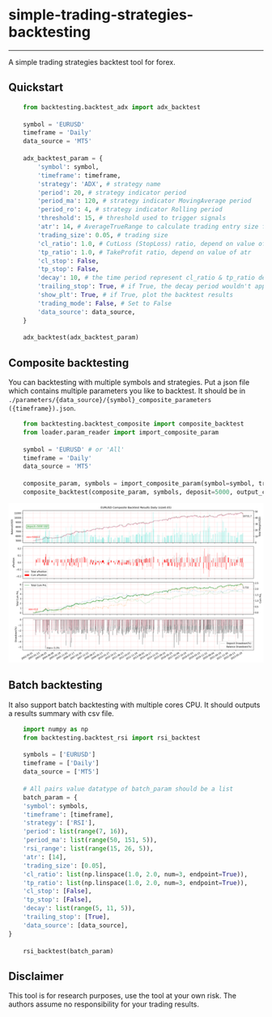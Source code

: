 # simple-trading-strategies-backtesting
-----

A simple trading strategies backtest tool for forex.

## Quickstart

```python
    from backtesting.backtest_adx import adx_backtest

    symbol = 'EURUSD'
    timeframe = 'Daily'
    data_source = 'MT5'

    adx_backtest_param = {
        'symbol': symbol,
        'timeframe': timeframe,
        'strategy': 'ADX', # strategy name
        'period': 20, # strategy indicator period
        'period_ma': 120, # strategy indicator MovingAverage period
        'period_ro': 4, # strategy indicator Rolling period
        'threshold': 15, # threshold used to trigger signals
        'atr': 14, # AverageTrueRange to calculate trading entry size for every timeperiod
        'trading_size': 0.05, # trading size
        'cl_ratio': 1.0, # CutLoss (StopLoss) ratio, depend on value of atr
        'tp_ratio': 1.0, # TakeProfit ratio, depend on value of atr
        'cl_stop': False,
        'tp_stop': False,
        'decay': 10, # the time period represent cl_ratio & tp_ratio decay
        'trailing_stop': True, # if True, the decay period wouldn't apply to tp_ratio
        'show_plt': True, # if True, plot the backtest results
        'trading_mode': False, # Set to False
        'data_source': data_source,
    }

    adx_backtest(adx_backtest_param)
```

## Composite backtesting

You can backtesting with multiple symbols and strategies. Put a json file which contains multiple parameters you like to backtest. It should be in `./parameters/{data_source}/{symbol}_composite_parameters ({timeframe}).json`.

```python
    from backtesting.backtest_composite import composite_backtest
    from loader.param_reader import import_composite_param

    symbol = 'EURUSD' # or 'All'
    timeframe = 'Daily'
    data_source = 'MT5'

    composite_param, symbols = import_composite_param(symbol=symbol, trading_mode=False, trading_size=0.05, timeframe=timeframe, data_source=data_source)
    composite_backtest(composite_param, symbols, deposit=5000, output_csv=True, data_source=data_source, to_date='', plot=True)
```

![testing strategies on EURUSD](Data/MT5/Backtest%20Results/EURUSD%20Composite%20Backtest%20Results%20Daily%20(size0.05).png)

## Batch backtesting

It also support batch backtesting with multiple cores CPU. It should outputs a results summary with csv file.

```python
    import numpy as np
    from backtesting.backtest_rsi import rsi_backtest

    symbols = ['EURUSD']
    timeframe = ['Daily']
    data_source = ['MT5']

    # All pairs value datatype of batch_param should be a list
    batch_param = {
    'symbol': symbols,
    'timeframe': [timeframe],
    'strategy': ['RSI'],
    'period': list(range(7, 16)),
    'period_ma': list(range(50, 151, 5)),
    'rsi_range': list(range(15, 26, 5)),
    'atr': [14],
    'trading_size': [0.05],
    'cl_ratio': list(np.linspace(1.0, 2.0, num=3, endpoint=True)), 
    'tp_ratio': list(np.linspace(1.0, 2.0, num=3, endpoint=True)),
    'cl_stop': [False],
    'tp_stop': [False],
    'decay': list(range(5, 11, 5)),
    'trailing_stop': [True],
    'data_source': [data_source],
}

    rsi_backtest(batch_param)
```

## Disclaimer

This tool is for research purposes, use the tool at your own risk. The authors assume no responsibility for your trading results.